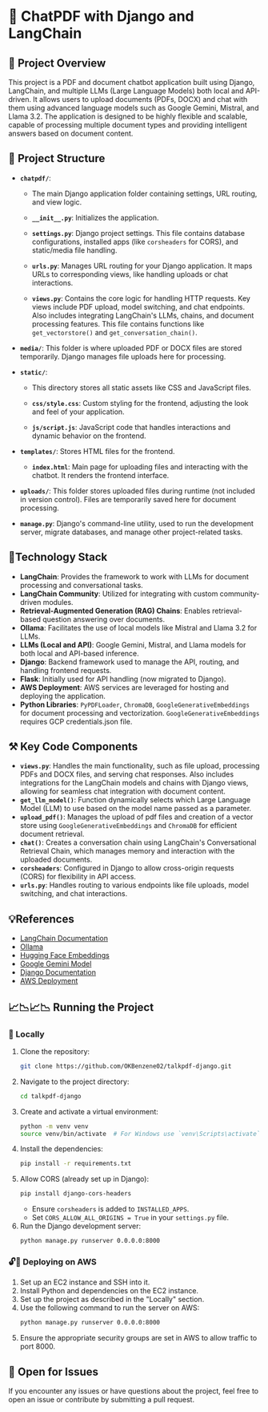 # 🤖 ChatPDF with Django and LangChain

## 👀 Project Overview
This project is a PDF and document chatbot application built using Django, LangChain, and multiple LLMs (Large Language Models) both local and API-driven. It allows users to upload documents (PDFs, DOCX) and chat with them using advanced language models such as Google Gemini, Mistral, and Llama 3.2. The application is designed to be highly flexible and scalable, capable of processing multiple document types and providing intelligent answers based on document content.

## 🧠 Project Structure

- **`chatpdf/`**:
    - The main Django application folder containing settings, URL routing, and view logic.
    
    - **`__init__.py`**: Initializes the application.
    
    - **`settings.py`**: Django project settings. This file contains database configurations, installed apps (like `corsheaders` for CORS), and static/media file handling.
    
    - **`urls.py`**: Manages URL routing for your Django application. It maps URLs to corresponding views, like handling uploads or chat interactions.
    
    - **`views.py`**: Contains the core logic for handling HTTP requests. Key views include PDF upload, model switching, and chat endpoints. Also includes integrating LangChain's LLMs, chains, and document processing features. This file contains functions like `get_vectorstore()` and `get_conversation_chain()`.

- **`media/`**: This folder is where uploaded PDF or DOCX files are stored temporarily. Django manages file uploads here for processing.

- **`static/`**:
    - This directory stores all static assets like CSS and JavaScript files.
    
    - **`css/style.css`**: Custom styling for the frontend, adjusting the look and feel of your application.
    
    - **`js/script.js`**: JavaScript code that handles interactions and dynamic behavior on the frontend.

- **`templates/`**: Stores HTML files for the frontend.
    
    - **`index.html`**: Main page for uploading files and interacting with the chatbot. It renders the frontend interface.

- **`uploads/`**: This folder stores uploaded files during runtime (not included in version control). Files are temporarily saved here for document processing.

- **`manage.py`**: Django's command-line utility, used to run the development server, migrate databases, and manage other project-related tasks.

## 🧳Technology Stack
- **LangChain**: Provides the framework to work with LLMs for document processing and conversational tasks.
- **LangChain Community**: Utilized for integrating with custom community-driven modules.
- **Retrieval-Augmented Generation (RAG) Chains**: Enables retrieval-based question answering over documents.
- **Ollama**: Facilitates the use of local models like Mistral and Llama 3.2 for LLMs.
- **LLMs (Local and API)**: Google Gemini, Mistral, and Llama models for both local and API-based inference.
- **Django**: Backend framework used to manage the API, routing, and handling frontend requests.
- **Flask**: Initially used for API handling (now migrated to Django).
- **AWS Deployment**: AWS services are leveraged for hosting and deploying the application.
- **Python Libraries**: `PyPDFLoader`, `ChromaDB`, `GoogleGenerativeEmbeddings` for document processing and vectorization. `GoogleGenerativeEmbeddings` requires GCP credentials.json file.

## ⚒ Key Code Components
- **`views.py`**: Handles the main functionality, such as file upload, processing PDFs and DOCX files, and serving chat responses.
Also includes integrations for the LangChain models and chains with Django views, allowing for seamless chat integration with document content.
- **`get_llm_model()`**: Function dynamically selects which Large Language Model (LLM) to use based on the model name passed as a parameter.
- **`upload_pdf()`**: Manages the upload of pdf files and creation of a vector store using `GoogleGenerativeEmbeddings` and `ChromaDB` for efficient document retrieval.
- **`chat()`**: Creates a conversation chain using LangChain's Conversational Retrieval Chain, which manages memory and interaction with the uploaded documents.
- **`corsheaders`**: Configured in Django to allow cross-origin requests (CORS) for flexibility in API access.
- **`urls.py`**: Handles routing to various endpoints like file uploads, model switching, and chat interactions.

## 💡References
- [LangChain Documentation](https://langchain.readthedocs.io)
- [Ollama](https://ollama.com/)
- [Hugging Face Embeddings](https://huggingface.co/docs/transformers/index)
- [Google Gemini Model](https://cloud.google.com/genai)
- [Django Documentation](https://docs.djangoproject.com/en/stable/)
- [AWS Deployment](https://aws.amazon.com/getting-started/)

## 📈📉📈📉 Running the Project

### 🔐 Locally
1. Clone the repository:
   ```bash
   git clone https://github.com/OKBenzene02/talkpdf-django.git
   ```
2. Navigate to the project directory:
   ```bash
   cd talkpdf-django
   ```
3. Create and activate a virtual environment:
   ```bash
   python -m venv venv
   source venv/bin/activate  # For Windows use `venv\Scripts\activate`
   ```
4. Install the dependencies:
   ```bash
   pip install -r requirements.txt
   ```
5. Allow CORS (already set up in Django):
    ```bash 
    pip install django-cors-headers
    ```
   - Ensure `corsheaders` is added to `INSTALLED_APPS`.
   - Set `CORS_ALLOW_ALL_ORIGINS = True` in your `settings.py` file.
6. Run the Django development server:
   ```bash
   python manage.py runserver 0.0.0.0:8000
   ```

### 🔓🛜 Deploying on AWS
1. Set up an EC2 instance and SSH into it.
2. Install Python and dependencies on the EC2 instance.
3. Set up the project as described in the "Locally" section.
4. Use the following command to run the server on AWS:
   ```bash
   python manage.py runserver 0.0.0.0:8000
   ```
5. Ensure the appropriate security groups are set in AWS to allow traffic to port 8000.

## 🥹 Open for Issues
If you encounter any issues or have questions about the project, feel free to open an issue or contribute by submitting a pull request.
